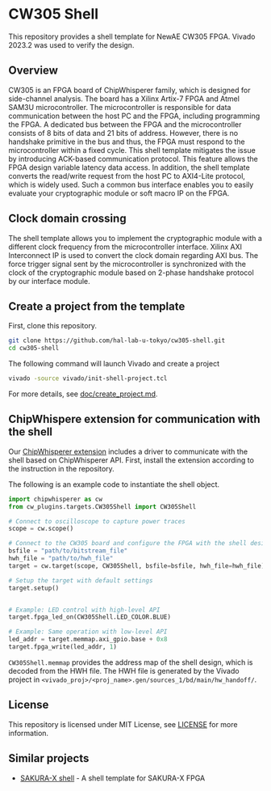 # CW305 Shell

This repository provides a shell template for NewAE CW305 FPGA.
Vivado 2023.2 was used to verify the design.

## Overview

CW305 is an FPGA board of ChipWhisperer family, which is designed for side-channel analysis.
The board has a Xilinx Artix-7 FPGA and Atmel SAM3U microcontroller.
The microcontroller is responsible for data communication between the host PC and the FPGA, including programming the FPGA.
A dedicated bus between the FPGA and the microcontroller consists of 8 bits of data and 21 bits of address.
However, there is no handshake primitive in the bus and thus, the FPGA must respond to the microcontroller within a fixed cycle.
This shell template mitigates the issue by introducing ACK-based communication protocol.
This feature allows the FPGA design variable latency data access.
In addition, the shell template converts the read/write request from the host PC to AXI4-Lite protocol, which is widely used.
Such a common bus interface enables you to easily evaluate your cryptographic module or soft macro IP on the FPGA.

## Clock domain crossing
The shell template allows you to implement the cryptographic module with a different clock frequency from the microcontroller interface.
Xilinx AXI Interconnect IP is used to convert the clock domain regarding AXI bus.
The force trigger signal sent by the microcontroller is synchronized with the clock of the cryptographic module based on 2-phase handshake protocol by our interface module.

## Create a project from the template

First, clone this repository.
```bash
git clone https://github.com/hal-lab-u-tokyo/cw305-shell.git
cd cw305-shell
```

The following command will launch Vivado and create a project
```bash
vivado -source vivado/init-shell-project.tcl
```
For more details, see [doc/create_project.md](doc/create_project.md).

## ChipWhispere extension for communication with the shell
Our [ChipWhisperer extension](https://github.com/hal-lab-u-tokyo/chipwhisperer-enhanced-plugins) includes a driver to communicate with the shell based on ChipWhisperer API.
First, install the extension according to the instruction in the repository.

The following is an example code to instantiate the shell object.
```python
import chipwhisperer as cw
from cw_plugins.targets.CW305Shell import CW305Shell

# Connect to oscilloscope to capture power traces
scope = cw.scope()

# Connect to the CW305 board and configure the FPGA with the shell design
bsfile = "path/to/bitstream_file"
hwh_file = "path/to/hwh_file"
target = cw.target(scope, CW305Shell, bsfile=bsfile, hwh_file=hwh_file)

# Setup the target with default settings
target.setup()


# Example: LED control with high-level API
target.fpga_led_on(CW305Shell.LED_COLOR.BLUE)

# Example: Same operation with low-level API
led_addr = target.memmap.axi_gpio.base + 0x8
target.fpga_write(led_addr, 1)

```

`CW305Shell.memmap` provides the address map of the shell design, which is decoded from the HWH file.
The HWH file is generated by the Vivado project in `<vivado_proj>/<proj_name>.gen/sources_1/bd/main/hw_handoff/`.

## License

This repository is licensed under MIT License, see [LICENSE](LICENSE) for more information.

## Similar projects
* [SAKURA-X shell](https://github.com/hal-lab-u-tokyo/sakura-x-shell/) - A shell template for SAKURA-X FPGA
